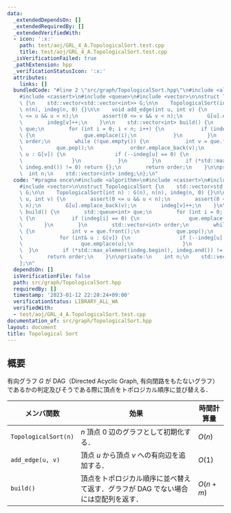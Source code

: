 ```yaml
---
data:
  _extendedDependsOn: []
  _extendedRequiredBy: []
  _extendedVerifiedWith:
  - icon: ':x:'
    path: test/aoj/GRL_4_A.TopologicalSort.test.cpp
    title: test/aoj/GRL_4_A.TopologicalSort.test.cpp
  _isVerificationFailed: true
  _pathExtension: hpp
  _verificationStatusIcon: ':x:'
  attributes:
    links: []
  bundledCode: "#line 2 \"src/graph/TopologicalSort.hpp\"\n#include <algorithm>\n\
    #include <cassert>\n#include <queue>\n#include <vector>\n\nstruct TopologicalSort\
    \ {\n    std::vector<std::vector<int>> G;\n\n    TopologicalSort(int n) : G(n),\
    \ n(n), indeg(n, 0) {}\n\n    void add_edge(int u, int v) {\n        assert(0\
    \ <= u && u < n);\n        assert(0 <= v && v < n);\n        G[u].emplace_back(v);\n\
    \        indeg[v]++;\n    }\n\n    std::vector<int> build() {\n        std::queue<int>\
    \ que;\n        for (int i = 0; i < n; i++) {\n            if (indeg[i] == 0)\
    \ {\n                que.emplace(i);\n            }\n        }\n        std::vector<int>\
    \ order;\n        while (!que.empty()) {\n            int v = que.front();\n \
    \           que.pop();\n            order.emplace_back(v);\n            for (int&\
    \ u : G[v]) {\n                if (--indeg[u] == 0) {\n                    que.emplace(u);\n\
    \                }\n            }\n        }\n        if (*std::max_element(indeg.begin(),\
    \ indeg.end()) != 0) return {};\n        return order;\n    }\n\nprivate:\n  \
    \  int n;\n    std::vector<int> indeg;\n};\n"
  code: "#pragma once\n#include <algorithm>\n#include <cassert>\n#include <queue>\n\
    #include <vector>\n\nstruct TopologicalSort {\n    std::vector<std::vector<int>>\
    \ G;\n\n    TopologicalSort(int n) : G(n), n(n), indeg(n, 0) {}\n\n    void add_edge(int\
    \ u, int v) {\n        assert(0 <= u && u < n);\n        assert(0 <= v && v <\
    \ n);\n        G[u].emplace_back(v);\n        indeg[v]++;\n    }\n\n    std::vector<int>\
    \ build() {\n        std::queue<int> que;\n        for (int i = 0; i < n; i++)\
    \ {\n            if (indeg[i] == 0) {\n                que.emplace(i);\n     \
    \       }\n        }\n        std::vector<int> order;\n        while (!que.empty())\
    \ {\n            int v = que.front();\n            que.pop();\n            order.emplace_back(v);\n\
    \            for (int& u : G[v]) {\n                if (--indeg[u] == 0) {\n \
    \                   que.emplace(u);\n                }\n            }\n      \
    \  }\n        if (*std::max_element(indeg.begin(), indeg.end()) != 0) return {};\n\
    \        return order;\n    }\n\nprivate:\n    int n;\n    std::vector<int> indeg;\n\
    };\n"
  dependsOn: []
  isVerificationFile: false
  path: src/graph/TopologicalSort.hpp
  requiredBy: []
  timestamp: '2023-01-12 22:28:24+09:00'
  verificationStatus: LIBRARY_ALL_WA
  verifiedWith:
  - test/aoj/GRL_4_A.TopologicalSort.test.cpp
documentation_of: src/graph/TopologicalSort.hpp
layout: document
title: Topological Sort
---
```


## 概要
有向グラフ $G$ が DAG（Directed Acyclic Graph, 有向閉路をもたないグラフ）であるかの判定及びそうである際に頂点をトポロジカル順序に並び替える．

| メンバ関数           | 効果                                                                              | 時間計算量 |
| -------------------- | --------------------------------------------------------------------------------- | ---------- |
| `TopologicalSort(n)` | $n$ 頂点 $0$ 辺のグラフとして初期化する．                                         | $O(n)$     |
| `add_edge(u, v)`     | 頂点 $u$ から頂点 $v$ への有向辺を追加する．                                      | $O(1)$     |
| `build()`            | 頂点をトポロジカル順序に並べ替えて返す．グラフが DAG でない場合には空配列を返す． | $O(n + m)$ |
